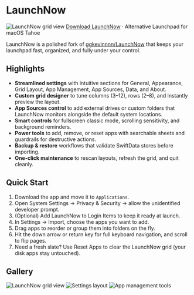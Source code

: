 # LaunchNow
![LaunchNow grid view](https://github.com/user-attachments/assets/b6cacb58-0592-4c41-be56-ea8934b09f62)
[Download LaunchNow](https://launchnow.gooxsoft.com/) · Alternative Launchpad for macOS Tahoe

LaunchNow is a polished fork of [ggkevinnnn/LaunchNow](https://github.com/ggkevinnnn/LaunchNow) that keeps your launchpad fast, organized, and fully under your control.

## Highlights
- **Streamlined settings** with intuitive sections for General, Appearance, Grid Layout, App Management, App Sources, Data, and About.
- **Custom grid designer** to tune columns (3–12), rows (2–8), and instantly preview the layout.
- **App Sources control** to add external drives or custom folders that LaunchNow monitors alongside the default system locations.
- **Smart controls** for fullscreen classic mode, scrolling sensitivity, and background reminders.
- **Power tools** to add, remove, or reset apps with searchable sheets and guardrails for destructive actions.
- **Backup & restore** workflows that validate SwiftData stores before importing.
- **One-click maintenance** to rescan layouts, refresh the grid, and quit cleanly.

## Quick Start
1. Download the app and move it to `Applications`.
2. Open System Settings → Privacy & Security → allow the unidentified developer prompt.
3. (Optional) Add LaunchNow to Login Items to keep it ready at launch.
4. In Settings → Import, choose the apps you want to add.
5. Drag apps to reorder or group them into folders on the fly.
6. Hit the down arrow or return key for full keyboard navigation, and scroll to flip pages.
7. Need a fresh slate? Use Reset Apps to clear the LaunchNow grid (your disk apps stay untouched).

## Gallery
![LaunchNow grid view](https://github.com/user-attachments/assets/b6cacb58-0592-4c41-be56-ea8934b09f62)
![Settings layout](https://github.com/user-attachments/assets/4286bc71-01e3-4def-949f-0d37796ea282)
![App management tools](https://github.com/user-attachments/assets/6b690860-bd8f-41e9-bada-414da4f323cb)

